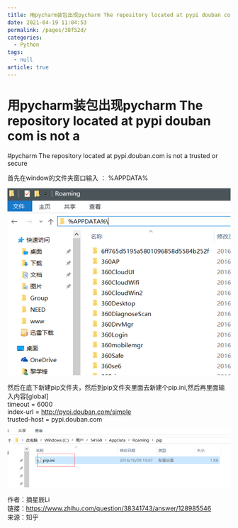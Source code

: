 ```yaml
---
title: 用pycharm装包出现pycharm The repository located at pypi douban com is not a
date: 2021-04-19 11:04:53
permalink: /pages/38f52d/
categories: 
  - Python
tags: 
  - null
article: true
---
```

# 用pycharm装包出现pycharm The repository located at pypi douban com is not a  

#pycharm The repository located at pypi.douban.com is not a trusted or secure    
    
首先在window的文件夹窗口输入 ： %APPDATA%    
    
![image.png](../images/7485616-3d92563658c86e37.png)    
    
    
然后在底下新建pip文件夹，然后到pip文件夹里面去新建个pip.ini,然后再里面输入内容[global]    
timeout = 6000    
index-url = http://pypi.douban.com/simple    
trusted-host = pypi.douban.com    
    
![image.png](../images/7485616-8362847f7028346f.png)    
    
    
    
作者：摘星辰Li    
链接：https://www.zhihu.com/question/38341743/answer/128985546    
来源：知乎    
